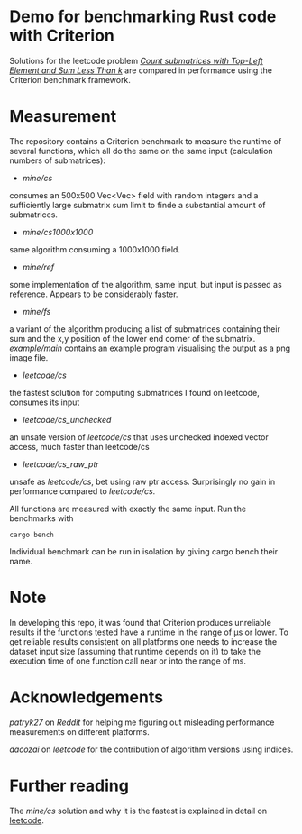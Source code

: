 # Demo for benchmarking Rust code with Criterion

Solutions for the leetcode problem [_Count submatrices with Top-Left Element and Sum Less Than k_](https://leetcode.com/problems/count-submatrices-with-top-left-element-and-sum-less-than-k/description/) are compared in 
performance using the Criterion benchmark framework.

# Measurement

The repository contains a Criterion benchmark to measure the runtime of several functions, which
all do the same on the same input (calculation numbers of submatrices):

- *mine/cs* 

consumes an 500x500 Vec<Vec<i32>> field with random integers and a sufficiently
large submatrix sum limit to finde a substantial amount of submatrices.

- *mine/cs1000x1000*

same algorithm consuming a 1000x1000 field.

- *mine/ref*

some implementation of the algorithm, same input, but input is passed as reference.
Appears to be considerably faster.

- *mine/fs*

a variant of the algorithm producing a list of submatrices containing their sum and
the x,y position of the lower end corner of the submatrix. _example/main_ contains
an example program visualising the output as a png image file.

- *leetcode/cs*

the fastest solution for computing submatrices I found on leetcode, consumes its input

- *leetcode/cs_unchecked*

an unsafe version of _leetcode/cs_ that uses unchecked indexed vector access, much 
faster than leetcode/cs

- *leetcode/cs_raw_ptr*

unsafe as _leetcode/cs_, bet using raw ptr access. Surprisingly no gain in performance
compared to _leetcode/cs_.

All functions are measured with exactly the same input. Run the benchmarks with

```
cargo bench
```

Individual benchmark can be run in isolation by giving cargo bench their name.

# Note
In developing this repo, it was found that Criterion produces unreliable 
results if the functions tested have a runtime in the range of µs or lower.
To get reliable results consistent on all platforms one needs to increase the
dataset input size (assuming that runtime depends on it) to take the execution
time of one function call near or into the range of ms.

# Acknowledgements

*patryk27* on *Reddit* for helping me figuring out misleading performance measurements
on different platforms.

*dacozai* on *leetcode* for the contribution of algorithm versions using indices.

# Further reading

The *mine/cs* solution and why it is the fastest is explained in detail on [leetcode](https://leetcode.com/problems/count-submatrices-with-top-left-element-and-sum-less-than-k/solutions/4849239/the-return-of-the-iterators-or-why-it-is-good-to-be-lazy).